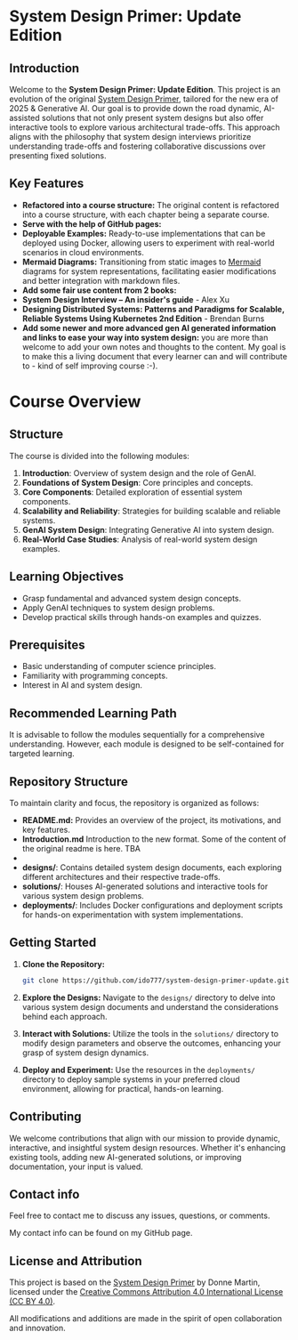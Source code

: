 # System Design Primer: Update Edition

## Introduction

Welcome to the **System Design Primer: Update Edition**. This project is an evolution of the original [System Design Primer](https://github.com/donnemartin/system-design-primer), tailored for the new era of 2025 & Generative AI. Our goal is to provide down the road dynamic, AI-assisted solutions that not only present system designs but also offer interactive tools to explore various architectural trade-offs. This approach aligns with the philosophy that system design interviews prioritize understanding trade-offs and fostering collaborative discussions over presenting fixed solutions.

## Key Features

- **Refactored into a course structure:** The original content is refactored into a course structure, with each chapter being a separate course.
- **Serve with the help of GitHub pages:** 
- **Deployable Examples:** Ready-to-use implementations that can be deployed using Docker, allowing users to experiment with real-world scenarios in cloud environments.
- **Mermaid Diagrams:** Transitioning from static images to [Mermaid](https://mermaid-js.github.io/mermaid/#/) diagrams for system representations, facilitating easier modifications and better integration with markdown files.
- **Add some fair use content from 2 books:** 
- **System Design Interview – An insider's guide** - Alex Xu
- **Designing Distributed Systems: Patterns and Paradigms for Scalable, Reliable Systems Using Kubernetes 2nd Edition** - Brendan Burns
- **Add some newer and more advanced gen AI generated information and links to ease your way into system design:** you are more than welcome to add your own notes and thoughts to the content. My goal is to make this a living document that every learner can and will contribute to - kind of self improving course :-).


# Course Overview

## Structure

The course is divided into the following modules:

1. **Introduction**: Overview of system design and the role of GenAI.
2. **Foundations of System Design**: Core principles and concepts.
3. **Core Components**: Detailed exploration of essential system components.
4. **Scalability and Reliability**: Strategies for building scalable and reliable systems.
5. **GenAI System Design**: Integrating Generative AI into system design.
6. **Real-World Case Studies**: Analysis of real-world system design examples.

## Learning Objectives

- Grasp fundamental and advanced system design concepts.
- Apply GenAI techniques to system design problems.
- Develop practical skills through hands-on examples and quizzes.

## Prerequisites

- Basic understanding of computer science principles.
- Familiarity with programming concepts.
- Interest in AI and system design.

## Recommended Learning Path

It is advisable to follow the modules sequentially for a comprehensive understanding. However, each module is designed to be self-contained for targeted learning.



## Repository Structure

To maintain clarity and focus, the repository is organized as follows:

- **README.md:** Provides an overview of the project, its motivations, and key features.
- **Introduction.md** Introduction to the new format. Some of the content of the original readme is here.
TBA
- 
- **designs/**: Contains detailed system design documents, each exploring different architectures and their respective trade-offs.
- **solutions/**: Houses AI-generated solutions and interactive tools for various system design problems.
- **deployments/**: Includes Docker configurations and deployment scripts for hands-on experimentation with system implementations.

## Getting Started

1. **Clone the Repository:**
   ```bash
   git clone https://github.com/ido777/system-design-primer-update.git
   ```

2. **Explore the Designs:**
   Navigate to the `designs/` directory to delve into various system design documents and understand the considerations behind each approach.

3. **Interact with Solutions:**
   Utilize the tools in the `solutions/` directory to modify design parameters and observe the outcomes, enhancing your grasp of system design dynamics.

4. **Deploy and Experiment:**
   Use the resources in the `deployments/` directory to deploy sample systems in your preferred cloud environment, allowing for practical, hands-on learning.

## Contributing

We welcome contributions that align with our mission to provide dynamic, interactive, and insightful system design resources. Whether it's enhancing existing tools, adding new AI-generated solutions, or improving documentation, your input is valued.


## Contact info
Feel free to contact me to discuss any issues, questions, or comments.

My contact info can be found on my GitHub page.

## License and Attribution

This project is based on the [System Design Primer](https://github.com/ido777/system-design-primer-update.git) by Donne Martin, licensed under the [Creative Commons Attribution 4.0 International License (CC BY 4.0)](http://creativecommons.org/licenses/by/4.0/). 

All modifications and additions are made in the spirit of open collaboration and innovation.


